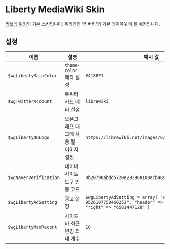 # Liberty MediaWiki Skin

[리브레 위키](https://librewiki.net)의 기본 스킨입니다. 위키엔진 '리버티'의 기본 레이아웃이 될 예정입니다.

## 설정

| 이름                 	| 설명                                  	| 예시 값                                                                                                              	| 기본 값      	|
|----------------------	|---------------------------------------	|----------------------------------------------------------------------------------------------------------------------	|--------------	|
| `$wgLibertyMainColor`  	| `theme-color` 메타 설정                 	| `#4188F1`                                                                                                              	| `#4188F1`      	|
| `$wgTwitterAccount`    	| 트위터 카드 메타 설정                 	| `librewiki`                                                                                                            	| (없음)       	|
| `$wgLibertyOGLogo`     	| 오픈그래프 태그에 사용 될 이미지 설정 	| `https://librewiki.net/images/6/6a/Libre_favicon.png`                                                                  	| `$wgLogo`의 값 	|
| `$wgNaverVerification` 	| 네이버 사이트 도구 인증 코드          	| `0b20790abdd5720e293968109acb489744366ae9`                                                                             	| (없음)       	|
| `$wgLibertyAdSetting`  	| 광고 설정                             	| `$wgLibertyAdSetting = array( "client" => "ca-pub-9526107750460253", "header" => "3627980722", "right" => "6581447128" )` 	| (없음)       	|
| `$wgLibertyMaxRecent`  	| 사이드바 최근 변경 최대 개수          	| `10`                                                                                                                   	| `10`           	|